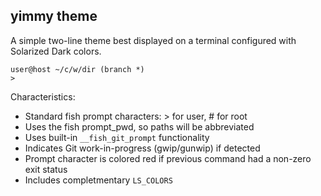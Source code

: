 ## yimmy theme

A simple two-line theme best displayed on a terminal configured with Solarized
Dark colors.

    user@host ~/c/w/dir (branch *)
    >

Characteristics:

- Standard fish prompt characters: > for user, # for root
- Uses the fish prompt_pwd, so paths will be abbreviated
- Uses built-in `__fish_git_prompt` functionality
- Indicates Git work-in-progress (gwip/gunwip) if detected
- Prompt character is colored red if previous command had a non-zero exit
  status
- Includes completmentary `LS_COLORS`
